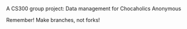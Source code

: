 A CS300 group project: Data management for Chocaholics Anonymous 

Remember! Make branches, not forks! 